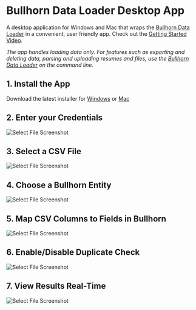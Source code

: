 # Bullhorn Data Loader Desktop App

A desktop application for Windows and Mac that wraps the [Bullhorn Data Loader](https://github.com/bullhorn/dataloader) in a convenient, user friendly app. Check out the [Getting Started Video](https://drive.google.com/file/d/1voimdi5vZOj7bmAU-WrGL2ht9C5oP8c1/view).
 
_The app handles loading data only. For features such as exporting and deleting data, parsing and uploading resumes and files, use the [Bullhorn Data Loader](https://github.com/bullhorn/dataloader) on the command line._

## 1. Install the App

Download the latest installer for
[Windows](https://github.com/bullhorn/dataloader-app/releases/download/v2.7.0/Bullhorn-Data-Loader-Setup-2.7.0.exe)
or [Mac](https://github.com/bullhorn/dataloader-app/releases/download/v2.7.0/Bullhorn-Data-Loader-2.7.0.dmg)

## 2. Enter your Credentials

![Select File Screenshot](images/credentials.png)

## 3. Select a CSV File

![Select File Screenshot](images/select-file.png)

## 4. Choose a Bullhorn Entity

![Select File Screenshot](images/choose-entity.png)

## 5. Map CSV Columns to Fields in Bullhorn

![Select File Screenshot](images/map-columns.png)

## 6. Enable/Disable Duplicate Check

![Select File Screenshot](images/duplicate-check.png)

## 7. View Results Real-Time

![Select File Screenshot](images/results.png)
